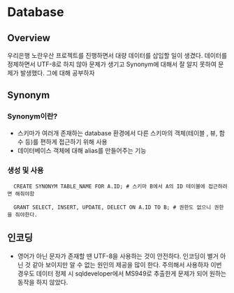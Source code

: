 # Database
## Overview
우리은행 노란우산 프로젝트를 진행하면서 대량 데이터를 삽입할 일이 생겼다. 데이터를 정제하면서 UTF-8로 하지 않아 문제가 생기고 Synonym에 대해서 잘 알지 못하여 문제가 발생했다. 그에 대해 공부하자

## Synonym

### Synonym이란?
- 스키마가 여러개 존재하는 database 환경에서 다른 스키마의 객체(테이블 , 뷰, 함수 등)를 편하게 접근하기 위해 사용
- 데이터베이스 객체에 대해 alias를 만들어주는 기능

### 생성 및 사용
```
  CREATE SYNONYM TABLE_NAME FOR A.ID; # 스키마 B에서 A의 ID 테이블에 접근하려면 해줘야함

  GRANT SELECT, INSERT, UPDATE, DELECT ON A.ID TO B; # 권한도 없으니 권한을 줘야한다.
```
## 인코딩
- 영어가 아닌 문자가 존재할 땐 UTF-8을 사용하는 것이 안전하다. 인코딩이 별거 아닌 것 같아 보이지만 알 수 없는 원인의 제공을 많이 한다. 주의해서 사용하자 이번 경우도 데이터 정제 시 sqldeveloper에서 MS949로 추출한게 문제가 되어 원하는 동작을 하지 않았다.